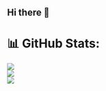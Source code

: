 ## Hi there 👋

<!--
**gusgoos/gusgoos** is a ✨ _special_ ✨ repository because its `README.md` (this file) appears on your GitHub profile.

Here are some ideas to get you started:

- 🔭 I’m currently working on ...
- 🌱 I’m currently learning ...
- 👯 I’m looking to collaborate on ...
- 🤔 I’m looking for help with ...
- 💬 Ask me about ...
- 📫 How to reach me: ...
- 😄 Pronouns: ...
- ⚡ Fun fact: ...
-->

# 📊 GitHub Stats:
![](https://github-readme-stats.vercel.app/api?username=gusgoos&theme=dark&hide_border=false&include_all_commits=false&count_private=false)<br/>
![](https://github-readme-streak-stats.herokuapp.com/?user=gusgoos&theme=dark&hide_border=false)<br/>
![](https://github-readme-stats.vercel.app/api/top-langs/?username=gusgoos&theme=dark&hide_border=false&include_all_commits=false&count_private=false&layout=compact)

